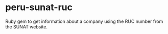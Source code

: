 # peru-sunat-ruc
Ruby gem to get information about a company using the RUC number from the SUNAT website.
